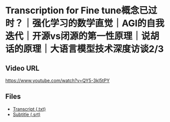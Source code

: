 # Transcription for Fine tune概念已过时？｜强化学习的数学直觉｜AGI的自我迭代｜开源vs闭源的第一性原理｜说胡话的原理｜大语言模型技术深度访谈2/3
## Video URL
https://www.youtube.com/watch?v=QY5-3kl5tPY
 
## Files
- [Transcript (.txt)](./transcript.txt)
- [Subtitle (.srt)](./transcript.srt)
